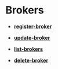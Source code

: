 <!-- loio743f3f756a9740c080453fd6147f766f -->

# Brokers

-   **[register-broker](register-broker-3e7a312.md "")**  

-   **[update-broker](update-broker-c5acdba.md "")**  

-   **[list-brokers](list-brokers-75386b8.md "")**  

-   **[delete-broker](delete-broker-f3018c2.md "")**  


